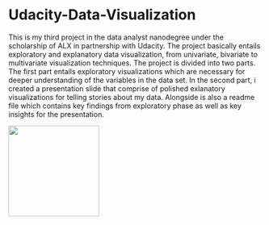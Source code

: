 # Udacity-Data-Visualization

This is my third project in the data analyst nanodegree under the scholarship of ALX in partnership with Udacity. The project basically entails exploratory and explanatory data visualization, from univariate, bivariate to multivariate visualization techniques.
The project is divided into two parts. The first part entails exploratory visualizations which are necessary for deeper understanding of the variables in the data set. In the second part, i created a presentation slide that comprise of polished exlanatory visualizations for telling stories about my data. Alongside is also a readme file which contains key findings from exploratory phase as well as key insights for the presentation.



<img height="180em" src="https://github-readme-stats.vercel.app/api?username=jayr2001&show_icons=true&hide_border=true&&count_private=true&include_all_commits=true" />
